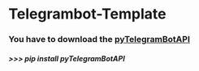 # Telegrambot-Template 
### __You have to download the [pyTelegramBotAPI](https://pypi.org/project/pyTelegramBotAPI/0.3.0/)__ 
##### >>> pip install pyTelegramBotAPI
